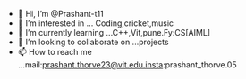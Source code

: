 - 👋 Hi, I’m @Prashant-t11
- 👀 I’m interested in ... Coding,cricket,music
- 🌱 I’m currently learning ...C++,Vit,pune.Fy:CS[AIML]
- 💞️ I’m looking to collaborate on ...projects
- 📫 How to reach me ...mail:prashant.thorve23@vit.edu.insta:prashant_thorve.05

<!---
Prashant-t11/Prashant-t11 is a ✨ special ✨ repository because its `README.md` (this file) appears on your GitHub profile.
You can click the Preview link to take a look at your changes.
--->
